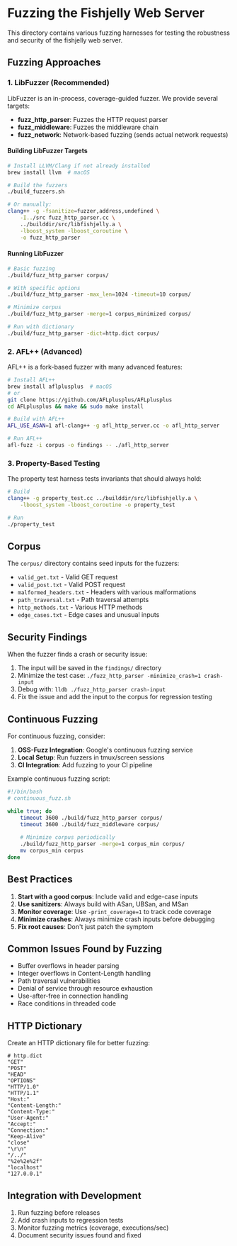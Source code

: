 # Fuzzing the Fishjelly Web Server

This directory contains various fuzzing harnesses for testing the robustness and security of the fishjelly web server.

## Fuzzing Approaches

### 1. LibFuzzer (Recommended)

LibFuzzer is an in-process, coverage-guided fuzzer. We provide several targets:

- **fuzz_http_parser**: Fuzzes the HTTP request parser
- **fuzz_middleware**: Fuzzes the middleware chain
- **fuzz_network**: Network-based fuzzing (sends actual network requests)

#### Building LibFuzzer Targets

```bash
# Install LLVM/Clang if not already installed
brew install llvm  # macOS

# Build the fuzzers
./build_fuzzers.sh

# Or manually:
clang++ -g -fsanitize=fuzzer,address,undefined \
    -I../src fuzz_http_parser.cc \
    ../builddir/src/libfishjelly.a \
    -lboost_system -lboost_coroutine \
    -o fuzz_http_parser
```

#### Running LibFuzzer

```bash
# Basic fuzzing
./build/fuzz_http_parser corpus/

# With specific options
./build/fuzz_http_parser -max_len=1024 -timeout=10 corpus/

# Minimize corpus
./build/fuzz_http_parser -merge=1 corpus_minimized corpus/

# Run with dictionary
./build/fuzz_http_parser -dict=http.dict corpus/
```

### 2. AFL++ (Advanced)

AFL++ is a fork-based fuzzer with many advanced features:

```bash
# Install AFL++
brew install aflplusplus  # macOS
# or
git clone https://github.com/AFLplusplus/AFLplusplus
cd AFLplusplus && make && sudo make install

# Build with AFL++
AFL_USE_ASAN=1 afl-clang++ -g afl_http_server.cc -o afl_http_server

# Run AFL++
afl-fuzz -i corpus -o findings -- ./afl_http_server
```

### 3. Property-Based Testing

The property test harness tests invariants that should always hold:

```bash
# Build
clang++ -g property_test.cc ../builddir/src/libfishjelly.a \
    -lboost_system -lboost_coroutine -o property_test

# Run
./property_test
```

## Corpus

The `corpus/` directory contains seed inputs for the fuzzers:

- `valid_get.txt` - Valid GET request
- `valid_post.txt` - Valid POST request  
- `malformed_headers.txt` - Headers with various malformations
- `path_traversal.txt` - Path traversal attempts
- `http_methods.txt` - Various HTTP methods
- `edge_cases.txt` - Edge cases and unusual inputs

## Security Findings

When the fuzzer finds a crash or security issue:

1. The input will be saved in the `findings/` directory
2. Minimize the test case: `./fuzz_http_parser -minimize_crash=1 crash-input`
3. Debug with: `lldb ./fuzz_http_parser crash-input`
4. Fix the issue and add the input to the corpus for regression testing

## Continuous Fuzzing

For continuous fuzzing, consider:

1. **OSS-Fuzz Integration**: Google's continuous fuzzing service
2. **Local Setup**: Run fuzzers in tmux/screen sessions
3. **CI Integration**: Add fuzzing to your CI pipeline

Example continuous fuzzing script:

```bash
#!/bin/bash
# continuous_fuzz.sh

while true; do
    timeout 3600 ./build/fuzz_http_parser corpus/
    timeout 3600 ./build/fuzz_middleware corpus/
    
    # Minimize corpus periodically
    ./build/fuzz_http_parser -merge=1 corpus_min corpus/
    mv corpus_min corpus
done
```

## Best Practices

1. **Start with a good corpus**: Include valid and edge-case inputs
2. **Use sanitizers**: Always build with ASan, UBSan, and MSan
3. **Monitor coverage**: Use `-print_coverage=1` to track code coverage
4. **Minimize crashes**: Always minimize crash inputs before debugging
5. **Fix root causes**: Don't just patch the symptom

## Common Issues Found by Fuzzing

- Buffer overflows in header parsing
- Integer overflows in Content-Length handling
- Path traversal vulnerabilities
- Denial of service through resource exhaustion
- Use-after-free in connection handling
- Race conditions in threaded code

## HTTP Dictionary

Create an HTTP dictionary file for better fuzzing:

```
# http.dict
"GET"
"POST"
"HEAD"
"OPTIONS"
"HTTP/1.0"
"HTTP/1.1"
"Host:"
"Content-Length:"
"Content-Type:"
"User-Agent:"
"Accept:"
"Connection:"
"Keep-Alive"
"close"
"\r\n"
"/../"
"%2e%2e%2f"
"localhost"
"127.0.0.1"
```

## Integration with Development

1. Run fuzzing before releases
2. Add crash inputs to regression tests
3. Monitor fuzzing metrics (coverage, executions/sec)
4. Document security issues found and fixed